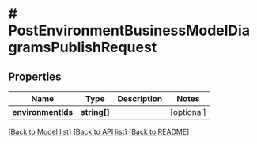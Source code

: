 # # PostEnvironmentBusinessModelDiagramsPublishRequest

## Properties

Name | Type | Description | Notes
------------ | ------------- | ------------- | -------------
**environmentIds** | **string[]** |  | [optional]

[[Back to Model list]](../../README.md#models) [[Back to API list]](../../README.md#endpoints) [[Back to README]](../../README.md)
